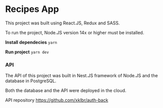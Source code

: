 # Recipes App

This project was built using React.JS, Redux and SASS.

To run the project, Node.JS version 14x or higher must be installed.

**Install dependecies**
`yarn`

**Run project**
`yarn dev`

### API

The API of this project was built in Nest.JS framework of Node.JS and the database in PostgreSQL.

Both the database and the API were deployed in the cloud.

API repository
https://github.com/xklbr/auth-back
